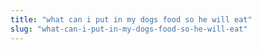 ```yaml
---
title: "what can i put in my dogs food so he will eat"
slug: "what-can-i-put-in-my-dogs-food-so-he-will-eat"
---
```



